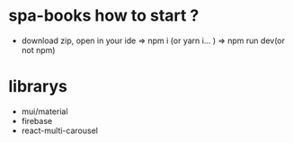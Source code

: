 # spa-books how to start ?
* download zip, open in your ide => npm i (or yarn i... ) => npm run dev(or not npm)


# librarys
* mui/material
* firebase
* react-multi-carousel
